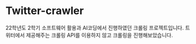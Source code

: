 # Twitter-crawler

22학년도 2학기 소프트웨어 활용과 AI코딩에서 진행하였던 크롤링 프로젝트입니다.
트위터에서 제공해주는 크롤링 API를 이용하지 않고 크롤링을 진행해보았습니다.
